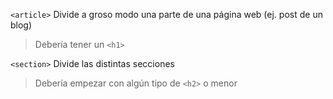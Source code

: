 `<article>` 
Divide a groso modo una parte de una página web (ej. post de un blog) 

> Debería tener un `<h1>`

`<section>` 
Divide las distintas secciones

> Debería empezar con algún tipo de `<h2>` o menor